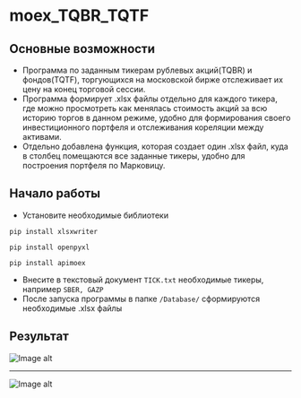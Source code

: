 # moex_TQBR_TQTF
## Основные возможности
+ Программа по заданным тикерам рублевых акций(TQBR) и фондов(TQTF), торгующихся на московской бирже отслеживает их цену на конец торговой сессии. 
+ Программа формирует .xlsx файлы отдельно для каждого тикера, где можно просмотреть как менялась стоимость акций за всю историю торгов в данном режиме, удобно для формирования своего инвестиционного портфеля и отслеживания кореляции между активами.
+ Отдельно добавлена функция, которая создает один .xlsx файл, куда в столбец помещаются все заданные тикеры, удобно для построения портфеля по Марковицу.
## Начало работы
- Установите необходимые библиотеки
```
pip install xlsxwriter
```
```
pip install openpyxl
```
```
pip install apimoex
```
- Внесите в текстовый документ `TICK.txt` необходимые тикеры, например `SBER, GAZP`
- После запуска программы в папке `/Database/` сформируются необходимые .xlsx файлы 
## Результат
![Image alt](https://i.postimg.cc/FzMrf3Nx/1.jpg)
_________________________________________________________________________
![Image alt](https://i.postimg.cc/xjhTFDMb/2.jpg)
